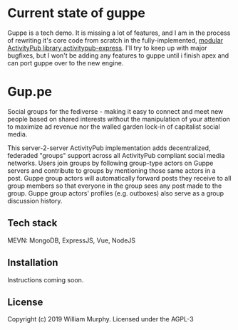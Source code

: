 # Current state of guppe

Guppe is a tech demo. It is missing a lot of features, and I am in the process of rewriting it's core code from scratch in the fully-implemented, [modular ActivityPub library activitypub-express](https://github.com/immers-space/activitypub-express). I'll try to keep up with major bugfixes, but I won't be adding any features to guppe until i finish apex and can port guppe over to the new engine.

# Gup.pe

Social groups for the fediverse - making it easy to connect and meet new people based on shared interests without the manipulation of your attention to maximize ad revenue nor the walled garden lock-in of capitalist social media.

This server-2-server ActivityPub implementation adds decentralized, federaded "groups" support across all ActivityPub compliant social media networks. Users join groups by following group-type actors on Guppe servers and contribute to groups by mentioning those same actors in a post. Guppe group actors will automatically forward posts they receive to all group members so that everyone in the group sees any post made to the group. Guppe group actors' profiles (e.g. outboxes) also serve as a group discussion history.

## Tech stack

MEVN: MongoDB, ExpressJS, Vue, NodeJS

## Installation

Instructions coming soon.

## License

Copyright (c) 2019 William Murphy. Licensed under the AGPL-3
